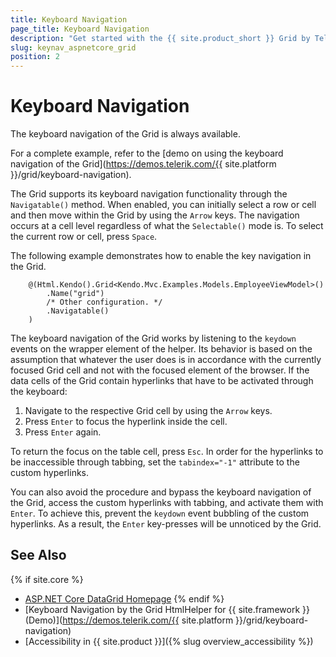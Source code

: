 ```yaml
---
title: Keyboard Navigation
page_title: Keyboard Navigation
description: "Get started with the {{ site.product_short }} Grid by Telerik UI and learn about the accessibility support it provides through its keyboard navigation functionality."
slug: keynav_aspnetcore_grid
position: 2
---
```


# Keyboard Navigation

The keyboard navigation of the Grid is always available.

For a complete example, refer to the [demo on using the keyboard navigation of the Grid](https://demos.telerik.com/{{ site.platform }}/grid/keyboard-navigation).  

The Grid supports its keyboard navigation functionality through the `Navigatable()` method. When enabled, you can initially select a row or cell and then move within the Grid by using the `Arrow` keys. The navigation occurs at a cell level regardless of what the `Selectable()` mode is. To select the current row or cell, press `Space`.

The following example demonstrates how to enable the key navigation in the Grid.

```HtmlHelper
    @(Html.Kendo().Grid<Kendo.Mvc.Examples.Models.EmployeeViewModel>()
        .Name("grid")
        /* Other configuration. */
        .Navigatable()
    )
```

The keyboard navigation of the Grid works by listening to the `keydown` events on the wrapper element of the helper. Its behavior is based on the assumption that whatever the user does is in accordance with the currently focused Grid cell and not with the focused element of the browser. If the data cells of the Grid contain hyperlinks that have to be activated through the keyboard:

1. Navigate to the respective Grid cell by using the `Arrow` keys.
1. Press `Enter` to focus the hyperlink inside the cell.
1. Press `Enter` again.

To return the focus on the table cell, press `Esc`. In order for the hyperlinks to be inaccessible through tabbing, set the `tabindex="-1"` attribute to the custom hyperlinks.

You can also avoid the procedure and bypass the keyboard navigation of the Grid, access the custom hyperlinks with tabbing, and activate them with `Enter`. To achieve this, prevent the `keydown` event bubbling of the custom hyperlinks. As a result, the `Enter` key-presses will be unnoticed by the Grid.

## See Also

{% if site.core %}
* [ASP.NET Core DataGrid Homepage](https://www.telerik.com/aspnet-core-ui/grid)
{% endif %}
* [Keyboard Navigation by the Grid HtmlHelper for {{ site.framework }} (Demo)](https://demos.telerik.com/{{ site.platform }}/grid/keyboard-navigation)
* [Accessibility in {{ site.product }}]({% slug overview_accessibility %})
